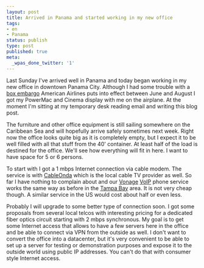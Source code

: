 ```yaml
---
layout: post
title: Arrived in Panama and started working in my new office
tags:
- en
- Panama
status: publish
type: post
published: true
meta:
  _wpas_done_twitter: '1'
---
```

<p>Last Sunday I've arrived well in Panama and today began working in my new office in downtown Panama City. Although I had some trouble with a <a href="http://blog.stephan-schwab.com/2006/07/09/box-embargos-are-so-annoying/">box embargo</a> American Airlines puts into effect between June and August I got my PowerMac and Cinema display with me on the airplane. At the moment I'm sitting at my temporary desk reading email and writing this blog post.</p>

<p>The furniture and other office equipment is still sailing somewhere on the Caribbean Sea and will hopefully arrive safely sometimes next week. Right now the office looks quite big as it is completely empty, but I expect it to be well filled with all that stuff from the 40' container. At least half of the load is destined for the office. We'll see how everything will fit in here. I want to have space for 5 or 6 persons.</p>

<p>To start with I got a 1 mbps Internet connection via cable modem. The service is with <a href="http://www.cableonda.net/">CableOnda</a> which is the local cable TV provider as well. So far I have nothing to complain about and our <a href="http://www.vonage.com/">Vonage</a> <a href="http://en.wikipedia.org/wiki/Voip">VoIP</a> phone service works the same way as before in the <a href="http://www.visittampabay.com/">Tampa Bay</a> area. It is not very cheap though. A similar service in the US would cost about half or even less.</p>

<p>Probably I will upgrade to some better type of connection soon. I got some proposals from several local telcos with interesting pricing for a dedicated fiber optics circuit starting with 2 mbps synchronous. My goal is to get some Internet access that allows to have a few servers here in the office and be able to connect via VPN from the outside as well. I don't want to convert the office into a datacenter, but it's very convenient to be able to set up a server for testing or demonstration purposes and expose it to the outside world using public IP addresses. You can't do that with consumer style Internet access.</p>
